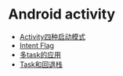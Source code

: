 # Android activity

  - [Activity四种启动模式](Activity四种启动模式.md)
  - [Intent Flag](INTENT_FLAG.md)
  - [多task的应用](多TASK的应用.md)
  - [Task和回退栈](Task和回退栈.md)
